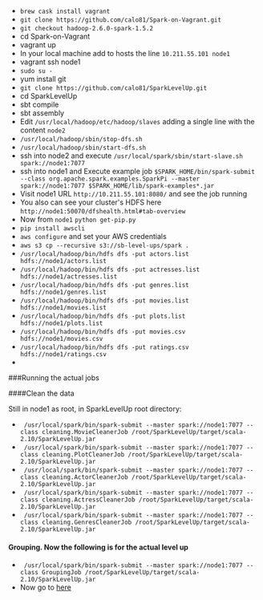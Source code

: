 * `brew cask install vagrant`
* `git clone https://github.com/calo81/Spark-on-Vagrant.git`
* `git checkout hadoop-2.6.0-spark-1.5.2`
* cd Spark-on-Vagrant
* vagrant up 
* In your local machine add to hosts the line `10.211.55.101 node1`
* vagrant ssh node1
* `sudo su -`
* yum install git
* `git clone https://github.com/calo81/SparkLevelUp.git`
* cd SparkLevelUp
* sbt compile
* sbt assembly
* Edit `/usr/local/hadoop/etc/hadoop/slaves` adding a single line with the content `node2`
* `/usr/local/hadoop/sbin/stop-dfs.sh`
* `/usr/local/hadoop/sbin/start-dfs.sh`
* ssh into node2 and execute `/usr/local/spark/sbin/start-slave.sh spark://node1:7077`
* ssh into node1 and Execute example job `$SPARK_HOME/bin/spark-submit --class org.apache.spark.examples.SparkPi --master spark://node1:7077 $SPARK_HOME/lib/spark-examples*.jar`
* Visit node1 URL `http://10.211.55.101:8080/` and see the job running
* You also can see your cluster's HDFS here `http://node1:50070/dfshealth.html#tab-overview`
* Now from `node1` `python get-pip.py`
* `pip install awscli`
* `aws configure` and set your AWS credentials
* `aws s3 cp --recursive s3://sb-level-ups/spark .`
* `/usr/local/hadoop/bin/hdfs dfs -put actors.list hdfs://node1/actors.list`
* `/usr/local/hadoop/bin/hdfs dfs -put actresses.list hdfs://node1/actresses.list`
* `/usr/local/hadoop/bin/hdfs dfs -put genres.list hdfs://node1/genres.list`
* `/usr/local/hadoop/bin/hdfs dfs -put movies.list hdfs://node1/movies.list`
* `/usr/local/hadoop/bin/hdfs dfs -put plots.list hdfs://node1/plots.list`
* `/usr/local/hadoop/bin/hdfs dfs -put movies.csv hdfs://node1/movies.csv`
* `/usr/local/hadoop/bin/hdfs dfs -put ratings.csv hdfs://node1/ratings.csv`
* 

###Running the actual jobs

####Clean the data

Still in node1 as root, in SparkLevelUp root directory:

* ` /usr/local/spark/bin/spark-submit --master spark://node1:7077 --class cleaning.MovieCleanerJob /root/SparkLevelUp/target/scala-2.10/SparkLevelUp.jar`
* ` /usr/local/spark/bin/spark-submit --master spark://node1:7077 --class cleaning.PlotCleanerJob /root/SparkLevelUp/target/scala-2.10/SparkLevelUp.jar`
* ` /usr/local/spark/bin/spark-submit --master spark://node1:7077 --class cleaning.ActorCleanerJob /root/SparkLevelUp/target/scala-2.10/SparkLevelUp.jar`
* ` /usr/local/spark/bin/spark-submit --master spark://node1:7077 --class cleaning.ActressCleanerJob /root/SparkLevelUp/target/scala-2.10/SparkLevelUp.jar`
* ` /usr/local/spark/bin/spark-submit --master spark://node1:7077 --class cleaning.GenresCleanerJob /root/SparkLevelUp/target/scala-2.10/SparkLevelUp.jar`

#### Grouping. Now the following is for the actual level up

* ` /usr/local/spark/bin/spark-submit --master spark://node1:7077 --class GroupingJob /root/SparkLevelUp/target/scala-2.10/SparkLevelUp.jar`
* Now go to [here](https://github.com/calo81/SparkLevelUp#first-in-scala)

